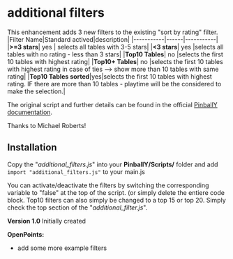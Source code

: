 # additional filters

This enhancement adds 3 new filters to the existing "sort by rating" filter.
|Filter Name|Standard actived|description|
|-----------|------|-----------|
|**>=3 stars**| yes | selects all tables with 3-5 stars|
|**<3 stars**| yes |selects all tables with no rating - less than 3 stars|
|**Top10 Tables**| no |selects the first 10 tables with highest rating| 
|**Top10+ Tables**| no |selects the first 10 tables with highest rating in case of ties --> show more than 10 tables with same rating|
|**Top10 Tables sorted**|yes|selects the first 10 tables with highest rating. IF there are more than 10 tables - playtime will be the considered to make the selection.|

The original script and further details can be found in the official [PinballY documentation](http://mjrnet.org/pinscape/downloads/PinballY/Help/TopGamesExample.html).

Thanks to Michael Roberts!


## Installation
Copy the "*additional_filters.js*" into your **PinballY/Scripts/** folder and add
```import "additional_filters.js"``` to your main.js

You can activate/deactivate the filters by switching the corresponding variable to "false" at the top of the script. (or simply delete the entiere code block.
Top10 filters can also simply be changed to a top 15 or top 20.
Simply check the top section of the "*additional_filter.js*".



**Version 1.0**
Initially created

**OpenPoints:**
- add some more example filters



